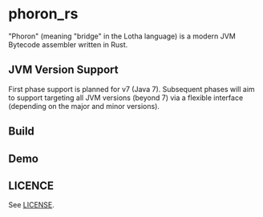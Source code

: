 # phoron_rs

"Phoron" (meaning "bridge" in the Lotha language) is a modern JVM Bytecode assembler written in Rust.

## JVM Version Support

First phase support is planned for v7 (Java 7). Subsequent phases will aim to support targeting all JVM versions (beyond 7) via a flexible interface (depending on the major and minor versions). 

## Build

## Demo

## LICENCE

See [LICENSE](LICENSE).